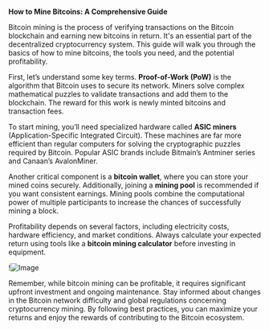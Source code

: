 **How to Mine Bitcoins: A Comprehensive Guide**

Bitcoin mining is the process of verifying transactions on the Bitcoin blockchain and earning new bitcoins in return. It's an essential part of the decentralized cryptocurrency system. This guide will walk you through the basics of how to mine bitcoins, the tools you need, and the potential profitability.

First, let’s understand some key terms. **Proof-of-Work (PoW)** is the algorithm that Bitcoin uses to secure its network. Miners solve complex mathematical puzzles to validate transactions and add them to the blockchain. The reward for this work is newly minted bitcoins and transaction fees. 

To start mining, you’ll need specialized hardware called **ASIC miners** (Application-Specific Integrated Circuit). These machines are far more efficient than regular computers for solving the cryptographic puzzles required by Bitcoin. Popular ASIC brands include Bitmain’s Antminer series and Canaan’s AvalonMiner.

Another critical component is a **bitcoin wallet**, where you can store your mined coins securely. Additionally, joining a **mining pool** is recommended if you want consistent earnings. Mining pools combine the computational power of multiple participants to increase the chances of successfully mining a block.

Profitability depends on several factors, including electricity costs, hardware efficiency, and market conditions. Always calculate your expected return using tools like a **bitcoin mining calculator** before investing in equipment.

!![Image](https://github.com/user-attachments/assets/590b50a7-4459-4e76-8a31-559aed223621)

Remember, while bitcoin mining can be profitable, it requires significant upfront investment and ongoing maintenance. Stay informed about changes in the Bitcoin network difficulty and global regulations concerning cryptocurrency mining. By following best practices, you can maximize your returns and enjoy the rewards of contributing to the Bitcoin ecosystem.